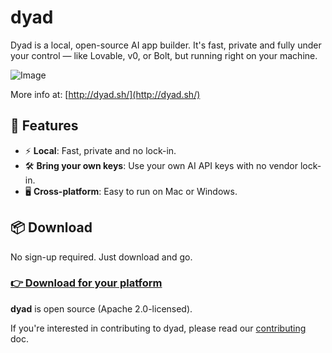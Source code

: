 # dyad

Dyad is a local, open-source AI app builder. It's fast, private and fully under your control — like Lovable, v0, or Bolt, but running right on your machine.

![Image](https://github.com/user-attachments/assets/f6c83dfc-6ffd-4d32-93dd-4b9c46d17790)

More info at: [http://dyad.sh/](http://dyad.sh/)

## 🚀 Features
- ⚡️ **Local**: Fast, private and no lock-in.
- 🛠 **Bring your own keys**: Use your own AI API keys with no vendor lock-in.
- 🖥️ **Cross-platform**: Easy to run on Mac or Windows.

## 📦 Download

No sign-up required. Just download and go.

### [👉 Download for your platform](https://www.dyad.sh/#download)

**dyad** is open source (Apache 2.0-licensed).

If you're interested in contributing to dyad, please read our [contributing](./CONTRIBUTING.md) doc.
